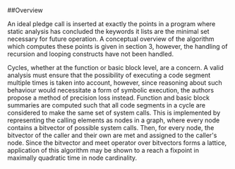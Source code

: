 ##Overview

An ideal pledge call is inserted at exactly the points in a program where static analysis has concluded the keywords it lists are the minimal set necessary for future operation. A conceptual overview of the algorithm which computes these points is given in section 3, however, the handling of recursion and looping constructs have not been handled.

Cycles, whether at the function or basic block level, are a concern. A valid analysis must ensure that the possibility of executing a code segment multiple times is taken into account, however, since reasoning about such behaviour would necessitate a form of symbolic execution, the authors propose a method of precision loss instead. Function and basic block summaries are computed such that all code segments in a cycle are considered to make the same set of system calls. This is implemented by representing the calling elements as nodes in a graph, where every node contains a bitvector of possible system calls. Then, for every node, the bitvector of the caller and their own are met and assigned to the caller's node. Since the bitvector and meet operator over bitvectors forms a lattice, application of this algorithm may be shown to a reach a fixpoint in maximally quadratic time in node cardinality.
